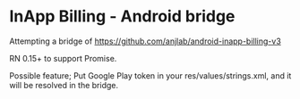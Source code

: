 # InApp Billing - Android bridge
Attempting a bridge of https://github.com/anjlab/android-inapp-billing-v3

RN 0.15+ to support Promise.

Possible feature; Put Google Play token in your res/values/strings.xml, and it will be resolved in the bridge.
